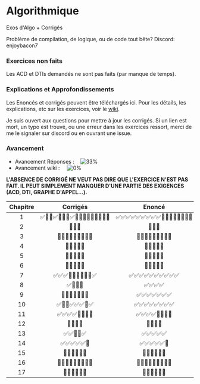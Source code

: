 # Algorithmique
Exos d'Algo + Corrigés

Problème de compilation, de logique, ou de code tout bête?
Discord: enjoybacon7

### Exercices non faits

Les ACD et DTIs demandés ne sont pas faits (par manque de temps).

### Explications et Approfondissements

Les Enoncés et corrigés peuvent être téléchargés ici. Pour les détails, les explications, etc sur les exercices, voir le [wiki](https://github.com/EnjoyBacon7/Algorithmique/wiki/Algorithmique).

Je suis ouvert aux questions pour mettre à jour les corrigés. Si un lien est mort, un typo est trouvé, ou une erreur dans les exercices ressort, merci de me le signaler sur discord ou en ouvrant une issue.

### Avancement

- Avancement Réponses : &nbsp;&nbsp; ![33%](https://progress-bar.dev/33)
- Avancement wiki : &nbsp;&nbsp;&nbsp; ![0%](https://progress-bar.dev/0)
<!-- 79/234 -->
<!-- 0/234 -->

**L'ABSENCE DE CORRIGÉ NE VEUT PAS DIRE QUE L'EXERCICE N'EST PAS FAIT. IL PEUT SIMPLEMENT MANQUER D'UNE PARTIE DES EXIGENCES (ACD, DTI, GRAPHE D'APPEL...).**

<center>

| Chapitre | Corrigés                                    | Enoncé                                     | Commentaires                                | Wiki                                       |
|:--------:|:-------------------------------------------:|:------------------------------------------:|:-------------------------------------------:|:------------------------------------------:|
| 1        | ✅🔲🔲✅🔲🔲🔲✅🔲🔲🔲🔲🔲🔲🔲🔲🔲 | ✅✅✅✅✅✅✅✅✅🔲🔲🔲🔲🔲🔲🔲🔲 | 🔲🔲🔲🔲🔲🔲🔲🔲🔲🔲🔲🔲🔲🔲🔲🔲🔲 | 🔲🔲🔲🔲🔲🔲🔲🔲🔲🔲🔲🔲🔲🔲🔲🔲🔲 |
| 2        | 🔲🔲🔲                                    | 🔲🔲🔲                                    | 🔲🔲🔲                                    | 🔲🔲🔲                                    |
| 3        | 🔲🔲🔲🔲🔲🔲🔲🔲🔲                     | 🔲🔲🔲🔲🔲🔲🔲🔲🔲                     | 🔲🔲🔲🔲🔲🔲🔲🔲🔲                     | 🔲🔲🔲🔲🔲🔲🔲🔲🔲                     |
| 4        | 🔲🔲🔲🔲🔲                               | 🔲🔲🔲🔲🔲                               | 🔲🔲🔲🔲🔲                               | 🔲🔲🔲🔲🔲                               |
| 5        | 🔲🔲🔲🔲🔲                               | 🔲🔲🔲🔲🔲                               | 🔲🔲🔲🔲🔲                               | 🔲🔲🔲🔲🔲                               |
| 6        | 🔲🔲🔲🔲🔲                               | 🔲🔲🔲🔲🔲                               | 🔲🔲🔲🔲🔲                               | 🔲🔲🔲🔲🔲                               |
| 7        | ✅✅✅🔲🔲🔲🔲🔲🔲✅                  | ✅✅✅✅✅✅✅✅✅✅                   | 🔲🔲🔲🔲🔲🔲🔲🔲🔲🔲                   | 🔲🔲🔲🔲🔲🔲🔲🔲🔲🔲                  |
| 8        | ✅🔲🔲🔲                                 | ✅✅✅✅                                  | 🔲🔲🔲🔲                                  | 🔲🔲🔲🔲                                 |
| 9        | 🔲🔲🔲🔲🔲🔲🔲                          | ✅✅✅✅✅✅✅                          | 🔲🔲🔲🔲🔲🔲🔲                          | 🔲🔲🔲🔲🔲🔲🔲                          |
| 10       | ✅🔲🔲✅✅✅🔲✅                       | ✅✅✅✅✅✅✅✅                        | 🔲🔲🔲🔲🔲🔲🔲🔲                        | 🔲🔲🔲🔲🔲🔲🔲🔲                       |
| 11       | ✅✅✅✅🔲🔲🔲🔲                       | ✅✅✅✅🔲🔲🔲🔲                        | 🔲🔲🔲🔲🔲🔲🔲🔲                        | 🔲🔲🔲🔲🔲🔲🔲🔲                       |
| 12       | 🔲🔲🔲🔲                                 | 🔲🔲🔲🔲                                  | 🔲🔲🔲🔲                                  | 🔲🔲🔲🔲                                 |
| 13       | ✅✅🔲🔲✅                               | ✅✅✅✅✅                               | ✅🔲🔲🔲🔲                               | 🔲🔲🔲🔲🔲                               |
| 14       | ✅✅✅✅✅🔲                            | ✅✅✅✅✅🔲                             | 🔲🔲🔲🔲🔲🔲                             | 🔲🔲🔲🔲🔲🔲                            |
| 15       | 🔲🔲🔲🔲🔲🔲                            | 🔲🔲🔲🔲🔲🔲                             | 🔲🔲🔲🔲🔲🔲                             | 🔲🔲🔲🔲🔲🔲                            |
| 16       | 🔲🔲🔲🔲🔲🔲🔲🔲🔲                     | 🔲🔲🔲🔲🔲🔲🔲🔲🔲                     | 🔲🔲🔲🔲🔲🔲🔲🔲🔲                     | 🔲🔲🔲🔲🔲🔲🔲🔲🔲                     |
| 17       | 🔲🔲🔲🔲🔲🔲                            | 🔲🔲🔲🔲🔲🔲                             | 🔲🔲🔲🔲🔲🔲                             | 🔲🔲🔲🔲🔲🔲                            |


</center>


<!-- Need to review all exercices for pngs and pdfs -->